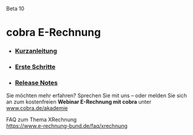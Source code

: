 Beta 10

# cobra E-Rechnung  
 
* ### [Kurzanleitung](./Kurzanleitung/README.md)

* ### [Erste Schritte](./Erste-Schritte/README.md)

* ### [Release Notes](./Release-Notes/README.md)

Sie möchten mehr erfahren? Sprechen Sie mit uns – oder melden Sie sich an zum
kostenfreien **Webinar E-Rechnung mit cobra** unter www.cobra.de/akademie

FAQ zum Thema XRechnung   
https://www.e-rechnung-bund.de/faq/xrechnung
